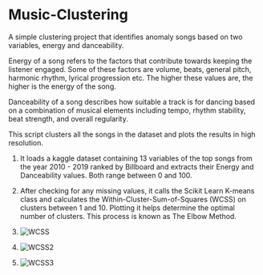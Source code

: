 # Music-Clustering

A simple clustering project that identifies anomaly songs based on two variables, energy and danceability. 

Energy of a song refers to the factors that contribute towards keeping the listener engaged. Some of these factors are volume, beats, general pitch, harmonic rhythm, lyrical progression etc. The higher these values are, the higher is the energy of the song.

Danceability of a song describes how suitable a track is for dancing based on a combination of musical elements including tempo, rhythm stability, beat strength, and overall regularity.

This script clusters all the songs in the dataset and plots the results in high resolution. 

1) It loads a kaggle dataset containing 13 variables of the top songs from the year 2010 - 2019 ranked by Billboard and extracts their Energy and Danceability values. Both range between 0 and 100.

2) After checking for any missing values, it calls the Scikit Learn K-means class and calculates the Within-Cluster-Sum-of-Squares (WCSS) on clusters between 1 and 10. Plotting it helps determine the optimal number of clusters. This process is known as The Elbow Method.

1) ![WCSS](https://user-images.githubusercontent.com/64068083/101480925-5df40a80-397a-11eb-8787-ba5eb1362e42.png)

2) ![WCSS2](https://user-images.githubusercontent.com/64068083/101480923-5cc2dd80-397a-11eb-9fb0-319e2e9877c9.png)

3) ![WCSS3](https://user-images.githubusercontent.com/64068083/101480917-59c7ed00-397a-11eb-9e3d-38daa7cb44aa.png)
